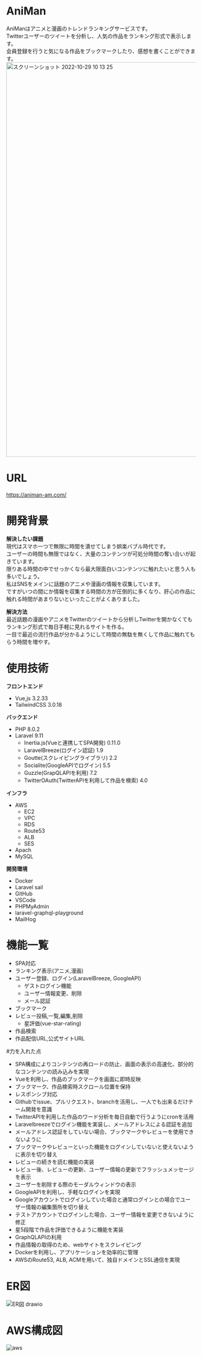 # AniMan
AniManはアニメと漫画のトレンドランキングサービスです。<br>
Twitterユーザーのツイートを分析し、人気の作品をランキング形式で表示します。<br>
会員登録を行うと気になる作品をブックマークしたり、感想を書くことができます。
<img width="1049" alt="スクリーンショット 2022-10-29 10 13 25" src="https://user-images.githubusercontent.com/105541558/198755254-d4333d8b-d604-4e8d-8249-d7dbb07c33f4.png">

# URL
https://animan-am.com/

# 開発背景
**解決したい課題**<br>
現代はスマホ一つで無限に時間を潰せてしまう娯楽バブル時代です。<br>
ユーザーの時間も無限ではなく、大量のコンテンツが可処分時間の奪い合いが起きています。<br>
限りある時間の中でせっかくなら最大限面白いコンテンツに触れたいと思う人も多いでしょう。<br>
私はSNSをメインに話題のアニメや漫画の情報を収集しています。<br>
ですがいつの間にか情報を収集する時間の方が圧倒的に多くなり、肝心の作品に触れる時間があまりないといったことがよくありました。

**解決方法**<br>
最近話題の漫画やアニメをTwitterのツイートから分析しTwitterを開かなくてもランキング形式で毎日手軽に見れるサイトを作る。<br>
一目で最近の流行作品が分かるようにして時間の無駄を無くして作品に触れてもらう時間を増やす。

# 使用技術
**フロントエンド**
- Vue,js 3.2.33
- TailwindCSS 3.0.18

**バックエンド**
- PHP 8.0.2
- Laravel 9.11
  - Inertia.js(Vueと連携してSPA開発) 0.11.0
  - LaravelBreeze(ログイン認証) 1.9
  - Goutte(スクレイピングライブラリ) 2.2
  - Socialite(GoogleAPIでログイン) 5.5
  - Guzzle(GrapQLAPIを利用) 7.2
  - TwitterOAuth(TwitterAPIを利用して作品を検索) 4.0

**インフラ**<br>
- AWS
  - EC2
  - VPC
  - RDS
  - Route53
  - ALB
  - SES
- Apach
- MySQL

**開発環境**
- Docker
- Laravel sail
- GitHub
- VSCode
- PHPMyAdmin
- laravel-graphql-playground
- MailHog

# 機能一覧
- SPA対応
- ランキング表示(アニメ,漫画)
- ユーザー登録、ログイン(LaravelBreeze, GoogleAPI)
  - ゲストログイン機能
  - ユーザー情報変更、削除
  - メール認証
- ブックマーク
- レビュー投稿,一覧,編集,削除
  - 星評価(vue-star-rating)
- 作品検索
- 作品配信URL,公式サイトURL

#力を入れた点
- SPA構成によりコンテンツの再ロードの防止、画面の表示の高速化、部分的なコンテンツの読み込みを実現
- Vueを利用し、作品のブックマークを画面に即時反映
- ブックマーク、作品検索時スクロール位置を保持
- レスポンシブ対応
- Githubでissue、プルリクエスト、branchを活用し、一人でも出来るだけチーム開発を意識
- TwitterAPIを利用した作品のワード分析を毎日自動で行うようにcronを活用
- Laravelbreezeでログイン機能を実装し、メールアドレスによる認証を追加
- メールアドレス認証をしていない場合、ブックマークやレビューを使用できないように
- ブックマークやレビューといった機能をログインしていないと使えないように表示を切り替え
- レビューの続きを読む機能の実装
- レビュー後、レビューの更新、ユーザー情報の更新でフラッシュメッセージを表示
- ユーザーを削除する際のモーダルウィンドウの表示
- GoogleAPIを利用し、手軽なログインを実現
- Googleアカウントでログインしていた場合と通常ログインとの場合でユーザー情報の編集箇所を切り替え
- テストアカウントでログインした場合、ユーザー情報を変更できないように修正
- 星5段階で作品を評価できるように機能を実装
- GraphQLAPIの利用
- 作品情報の取得のため、webサイトをスクレイピング
- Dockerを利用し、アプリケーションを効率的に管理
- AWSのRoute53, ALB, ACMを用いて、独自ドメインとSSL通信を実現

# ER図
![ER図 drawio](https://user-images.githubusercontent.com/105541558/198505024-bca5f1a8-161e-4f3c-8552-aa8b4546312a.png)

# AWS構成図
![aws](https://user-images.githubusercontent.com/105541558/198754936-574fda46-ac73-4daf-b84c-b54946410df6.png)
